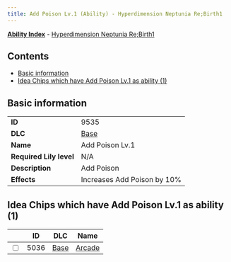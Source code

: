 ```yaml
---
title: Add Poison Lv.1 (Ability) - Hyperdimension Neptunia Re;Birth1
---
```


[**Ability Index**](/neptunia/rb1/ability/index.html) - [Hyperdimension Neptunia Re;Birth1](/neptunia/rb1)

## Contents

- [Basic information](#basic-information)
- [Idea Chips which have Add Poison Lv.1 as ability (1)](#idea-chips-which-have-add-poison-lv1-as-ability-1)

## Basic information

|   |   |
| -- | -- |
| **ID** | 9535 |
| **DLC** | [Base](/neptunia/rb1/dlc/1-base.html) |
| **Name** | Add Poison Lv.1 |
| **Required Lily level** | N/A |
| **Description** | Add Poison |
| **Effects** | Increases Add Poison by 10% |


## Idea Chips which have Add Poison Lv.1 as ability (1)

|    | ID | DLC | Name |
| -- | -- | --- | ---- |
| <input type="checkbox" id="rb1-item-1-5036" class="trackbox" /> | 5036 | [Base](/neptunia/rb1/dlc/1-base.html) | [Arcade](/neptunia/rb1/item/1-5036-arcade.html) |
